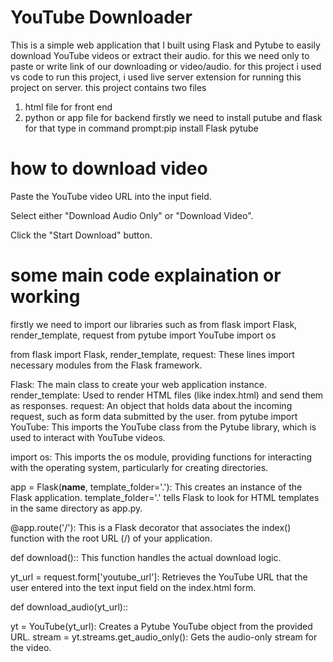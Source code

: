 # YouTube Downloader
This is a simple web application that I built using Flask and Pytube
to easily download YouTube videos or extract their audio.
for this we need only to paste or write link of our downloading or video/audio.
for this project i used vs code to run this project, i used live server extension 
for running this project on server. this project contains two files 
1) html file for front end
2) python or app file for backend
firstly we need to install putube and flask
for that type in command prompt:pip install Flask pytube

# how to download video
Paste the YouTube video URL into the input field.

Select either "Download Audio Only" or "Download Video".

Click the "Start Download" button.

# some main code explaination or working

firstly we need to import our libraries such as
from flask import Flask, render_template, request
from pytube import YouTube
import os

from flask import Flask, render_template, request: These lines import necessary modules from the Flask framework.

Flask: The main class to create your web application instance.
render_template: Used to render HTML files (like index.html) and send them as responses.
request: An object that holds data about the incoming request, such as form data submitted by the user.
from pytube import YouTube: This imports the YouTube class from the Pytube library, which is used to interact with YouTube videos.

import os: This imports the os module, providing functions for interacting with the operating system, particularly for creating directories.

app = Flask(__name__, template_folder='.'): This creates an instance of the Flask application. template_folder='.' 
tells Flask to look for HTML templates in the same directory as app.py.

@app.route('/'): This is a Flask decorator that associates the index() function with the root URL (/) of your application.

def download():: This function handles the actual download logic.

yt_url = request.form['youtube_url']: Retrieves the YouTube URL that the user entered into the text input field on the index.html form.

def download_audio(yt_url)::

yt = YouTube(yt_url): Creates a Pytube YouTube object from the provided URL.
stream = yt.streams.get_audio_only(): Gets the audio-only stream for the video.



